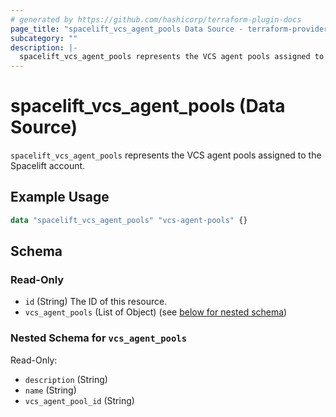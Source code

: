 ```yaml
---
# generated by https://github.com/hashicorp/terraform-plugin-docs
page_title: "spacelift_vcs_agent_pools Data Source - terraform-provider-spacelift"
subcategory: ""
description: |-
  spacelift_vcs_agent_pools represents the VCS agent pools assigned to the Spacelift account.
---
```


# spacelift_vcs_agent_pools (Data Source)

`spacelift_vcs_agent_pools` represents the VCS agent pools assigned to the Spacelift account.

## Example Usage

```terraform
data "spacelift_vcs_agent_pools" "vcs-agent-pools" {}
```

<!-- schema generated by tfplugindocs -->
## Schema

### Read-Only

- `id` (String) The ID of this resource.
- `vcs_agent_pools` (List of Object) (see [below for nested schema](#nestedatt--vcs_agent_pools))

<a id="nestedatt--vcs_agent_pools"></a>
### Nested Schema for `vcs_agent_pools`

Read-Only:

- `description` (String)
- `name` (String)
- `vcs_agent_pool_id` (String)
